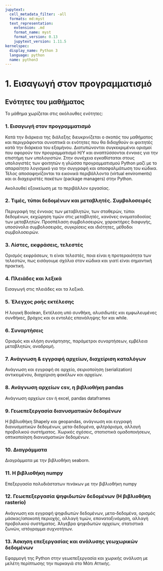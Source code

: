 ```yaml
---
jupytext:
  cell_metadata_filter: -all
  formats: md:myst
  text_representation:
    extension: .md
    format_name: myst
    format_version: 0.13
    jupytext_version: 1.11.5
kernelspec:
  display_name: Python 3
  language: python
  name: python3
---
```


# 1. Εισαγωγή στον προγραμματισμό

## Ενότητες του μαθήματος

Το μάθημα χωρίζεται στις ακόλουθες ενότητες:

### 1. Εισαγωγή  στον προγραμματισμό
Κατά την διάρκεια της διάλεξης διευκρινίζεται ο σκοπός του μαθήματος και περιγράφονται συνοπτικά οι ενότητες που θα διδαχθούν οι φοιτητές κατά την διάρκεια του εξαμήνου. Διατυπώνονται συγκεκριμένοι ορισμοί που αφορούν τον προγραμματισμό Η/Υ και αναπτύσσονται έννοιες για την επιστήμη των υπολογιστών. Στην συνέχεια εγκαθίσταται στους υπολογιστές των φοιτητών η γλώσσα προγραμματισμού Python μαζί με το απαραίτητο λογισμικό για την συγγραφή και αποσφαλμάτωση του κώδικα. Τέλος αποσαφηνίζονται τα εικονικά περιβάλλοντα (virtual enviroments) και οι διαχειριστές πακέτων (package managers) στην Python. 

Ακολουθεί εξοικείωση με το περιβάλλον εργασίας.

### 2. Τιμές, τύποι δεδομένων και μεταβλητές. Συμβολοσειρές
Περιγραφή της έννοιας των μεταβλητών, των σταθερών, τύποι δεδομένων, εκχώρηση τιμών στις μεταβλητές, κανόνες ονοματοδοσίας των μεταβλητών. Προσπέλαση συμβολοσειρών, χαρακτήρες διαφυγής, υποσύνολα συμβολοσειράς, συγκρίσεις και ιδιότητες, μέθοδοι συμβολοσειρών.
### 3. Λίστες, εκφράσεις, τελεστές
Ορισμός εκφράσεων, τι είναι τελεστές, ποια είναι η προτεραιότητα των τελεστών, πως εισάγουμε σχόλια στον κώδικα και γιατί είναι σημαντική πρακτική.
### 4. Πλειάδες και λεξικά
Εισαγωγή στις πλειάδες και τα λεξικά.
### 5. Έλεγχος ροής εκτέλεσης
Η λογική Boolean, Εκτέλεση υπό συνθήκη, αλυσιδωτές και εμφωλευμένες συνθήκες, βρόχος και οι εντολές επανάληψης for και while.
### 6. Συναρτήσεις
Ορισμός και κλήση συνάρτησης, παράμετροι συναρτήσεων, εμβέλεια μεταβλητών, αναδρομή.
### 7. Ανάγνωση & εγγραφή αρχείων, διαχείριση καταλόγων
Ανάγνωση και εγγραφή σε αρχείο, σειριοποίηση (serialization) αντικειµένου, διαχείριση φακέλων και αρχείων.
### 8. Ανάγνωση αρχείων csv, η βιβλιοθήκη pandas
Ανάγνωση αρχείων csv ή excel, pandas dataframes
### 9. Γεωεπεξεργασία διανυσματικών δεδομένων
Η βιβλιοθήκη Shapely και geopandas, ανάγνωση και εγγραφή διανυσματικών δεδομένων, μετα-δεδομένα, φιλτράρισμα, αλλαγή προβολικού συστήματος.
Χωρικές σχέσεις, στατιστικά ομαδοποιήσεων, οπτικοποίηση διανυσματικών δεδομένων.
### 10. Διαγράμματα
Διαγράμματα με την βιβλιοθήκη seaborn.
### 11. Η βιβλιοθήκη numpy
Επεξεργασία πολυδιάστατων πινάκων με την βιβλιοθήκη numpy
### 12. Γεωεπεξεργασία ψηφιδωτών δεδομένων (Η βιβλιοθήκη rasterio)
Ανάγνωση και εγγραφή ψηφιδωτών δεδομένων, μετα-δεδομένα, ορισμός μάσκας/αποκοπή περιοχής, αλλαγή τιμών,  επαναταξινόμηση, αλλαγή προβολικού συστήματος.
Άλγεβρα ψηφιδωτών αρχείων, στατιστικά ζωνών, ιστόγραμμα συχνοτήτων.
### 13. Άσκηση επεξεργασίας και ανάλυσης γεωχωρικών δεδομένων
Εφαρμογή της Python στην γεωεπεξεργασία και χωρικής ανάλυση με μελέτη περίπτωσης την πυρκαγιά στο Μάτι Αττικής.


